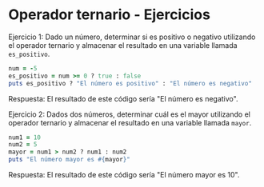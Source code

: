 # Operador ternario - Ejercicios

Ejercicio 1: Dado un número, determinar si es positivo o negativo utilizando el operador ternario y almacenar el resultado en una variable llamada `es_positivo`.

```ruby
num = -5
es_positivo = num >= 0 ? true : false
puts es_positivo ? "El número es positivo" : "El número es negativo"
```

Respuesta: El resultado de este código sería "El número es negativo".

Ejercicio 2: Dados dos números, determinar cuál es el mayor utilizando el operador ternario y almacenar el resultado en una variable llamada `mayor`.

```ruby
num1 = 10
num2 = 5
mayor = num1 > num2 ? num1 : num2
puts "El número mayor es #{mayor}"
```

Respuesta: El resultado de este código sería "El número mayor es 10".